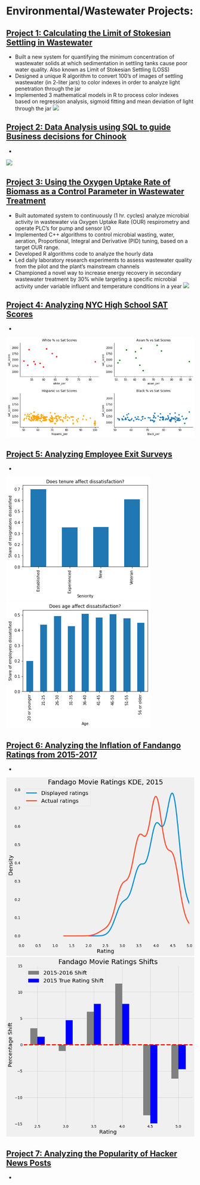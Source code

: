 # Environmental/Wastewater Projects:

## [Project 1: Calculating the Limit of Stokesian Settling in Wastewater](https://github.com/OlaOlagunju/LOSS_Project)
-	Built a new system for quantifying the minimum concentration of wastewater solids at which sedimentation in settling tanks cause poor water quality. Also known as Limit of Stokesian Settling (LOSS) 
- Designed a unique R algorithm to convert 100’s of images of settling wastewater (in 2-liter jars) to color indexes in order to analyze light penetration through the jar
- Implemented 3 mathematical models in R to process color indexes based on regression analysis, sigmoid fitting and mean deviation of light through the jar
![](github.com/OlaOlagunju/LOSS_Project/blob/main/fig_14.jpg)

## [Project 2: Data Analysis using SQL to guide Business decisions for Chinook](https://github.com/OlaOlagunju/SQL_Business_Project)
- 
![](github.com/OlaOlagunju/SQL_Business_Project/blob/main/fig_1.png)

## [Project 3: Using the Oxygen Uptake Rate of Biomass as a Control Parameter in Wastewater Treatment](https://github.com/OlaOlagunju/OUR_Project)
- Built automated system to continuously (1 hr. cycles) analyze microbial activity in wastewater via Oxygen Uptake Rate (OUR) respirometry and operate PLC’s for pump and sensor I/O
- Implemented C++ algorithms to control microbial wasting, water, aeration, Proportional, Integral and Derivative (PID) tuning, based on a target OUR range.
- Developed R algorithms code to analyze the hourly data
- Led daily laboratory research experiments to assess wastewater quality from the pilot and the plant’s mainstream channels
- Championed a novel way to increase energy recovery in secondary wastewater treatment by 30% while targeting a specific microbial activity under variable influent and temperature conditions in a year
![](OUR_Project/blob/main/fig_3.jpg)

## [Project 4: Analyzing NYC High School SAT Scores](https://github.com/OlaOlagunju/SAT_Scores_Project)
- 
![](https://github.com/OlaOlagunju/SAT_Scores_Project/blob/main/fig_6.png)

## [Project 5: Analyzing Employee Exit Surveys](https://github.com/OlaOlagunju/Employee_Survey_Project)
- 
![](https://github.com/OlaOlagunju/Employee_Survey_Project/blob/main/fig_1.png)
![](https://github.com/OlaOlagunju/Employee_Survey_Project/blob/main/fig_2.png)

## [Project 6: Analyzing the Inflation of Fandango Ratings from 2015-2017](https://github.com/OlaOlagunju/Fandango_Ratings_Project)
- 

![](https://github.com/OlaOlagunju/Fandango_Ratings_Project/blob/main/fig_1.png)
![](https://github.com/OlaOlagunju/Fandango_Ratings_Project/blob/main/fig_2.png)

## [Project 7: Analyzing the Popularity of Hacker News Posts](https://github.com/OlaOlagunju/Hacker_News_Project)
- 

